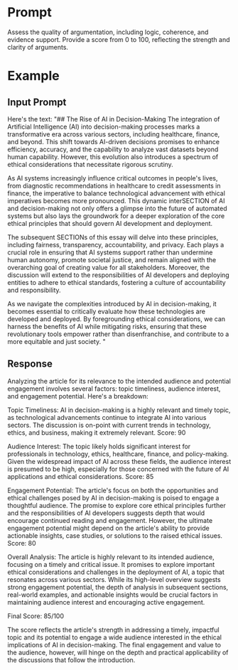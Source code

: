 # Prompt

Assess the quality of argumentation, including logic, coherence, and evidence support. Provide a score from 0 to 100, reflecting the strength and clarity of arguments. 

# Example 

## Input Prompt

Here's the text: "## The Rise of AI in Decision-Making
The integration of Artificial Intelligence (AI) into decision-making processes marks a transformative era across various sectors, including healthcare, finance, and beyond. This shift towards AI-driven decisions promises to enhance efficiency, accuracy, and the capability to analyze vast datasets beyond human capability. However, this evolution also introduces a spectrum of ethical considerations that necessitate rigorous scrutiny.

As AI systems increasingly influence critical outcomes in people's lives, from diagnostic recommendations in healthcare to credit assessments in finance, the imperative to balance technological advancement with ethical imperatives becomes more pronounced. This dynamic interSECTION of AI and decision-making not only offers a glimpse into the future of automated systems but also lays the groundwork for a deeper exploration of the core ethical principles that should govern AI development and deployment.

The subsequent SECTIONs of this essay will delve into these principles, including fairness, transparency, accountability, and privacy. Each plays a crucial role in ensuring that AI systems support rather than undermine human autonomy, promote societal justice, and remain aligned with the overarching goal of creating value for all stakeholders. Moreover, the discussion will extend to the responsibilities of AI developers and deploying entities to adhere to ethical standards, fostering a culture of accountability and responsibility.

As we navigate the complexities introduced by AI in decision-making, it becomes essential to critically evaluate how these technologies are developed and deployed. By foregrounding ethical considerations, we can harness the benefits of AI while mitigating risks, ensuring that these revolutionary tools empower rather than disenfranchise, and contribute to a more equitable and just society.
"


## Response

Analyzing the article for its relevance to the intended audience and potential engagement involves several factors: topic timeliness, audience interest, and engagement potential. Here's a breakdown:

Topic Timeliness:
AI in decision-making is a highly relevant and timely topic, as technological advancements continue to integrate AI into various sectors. The discussion is on-point with current trends in technology, ethics, and business, making it extremely relevant. Score: 90

Audience Interest:
The topic likely holds significant interest for professionals in technology, ethics, healthcare, finance, and policy-making. Given the widespread impact of AI across these fields, the audience interest is presumed to be high, especially for those concerned with the future of AI applications and ethical considerations. Score: 85

Engagement Potential:
The article's focus on both the opportunities and ethical challenges posed by AI in decision-making is poised to engage a thoughtful audience. The promise to explore core ethical principles further and the responsibilities of AI developers suggests depth that would encourage continued reading and engagement. However, the ultimate engagement potential might depend on the article's ability to provide actionable insights, case studies, or solutions to the raised ethical issues. Score: 80

Overall Analysis:
The article is highly relevant to its intended audience, focusing on a timely and critical issue. It promises to explore important ethical considerations and challenges in the deployment of AI, a topic that resonates across various sectors. While its high-level overview suggests strong engagement potential, the depth of analysis in subsequent sections, real-world examples, and actionable insights would be crucial factors in maintaining audience interest and encouraging active engagement.

Final Score: 85/100

The score reflects the article's strength in addressing a timely, impactful topic and its potential to engage a wide audience interested in the ethical implications of AI in decision-making. The final engagement and value to the audience, however, will hinge on the depth and practical applicability of the discussions that follow the introduction.
